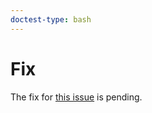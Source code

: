 ```yaml
---
doctest-type: bash
---
```


# Fix

The fix for [this issue](https://github.com/guildai/guildai/issues/379) is pending.
